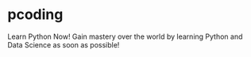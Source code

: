 # pcoding
Learn Python Now! Gain mastery over the world by learning Python and Data Science as soon as possible!

